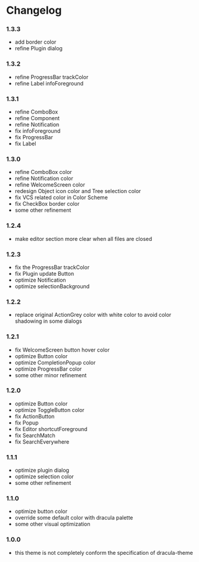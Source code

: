 # Changelog

### 1.3.3

- add border color
- refine Plugin dialog

### 1.3.2

- refine ProgressBar trackColor
- refine Label infoForeground

### 1.3.1

- refine ComboBox
- refine Component
- refine Notification
- fix infoForeground
- fix ProgressBar
- fix Label

### 1.3.0

- refine ComboBox color
- refine Notification color
- refine WelcomeScreen color
- redesign Object icon color and Tree selection color
- fix VCS related color in Color Scheme
- fix CheckBox border color
- some other refinement

### 1.2.4

- make editor section more clear when all files are closed

### 1.2.3

- fix the ProgressBar trackColor
- fix Plugin update Button
- optimize Notification
- optimize selectionBackground

### 1.2.2

- replace original ActionGrey color with white color to avoid color shadowing in some dialogs

### 1.2.1

- fix WelcomeScreen button hover color
- optimize Button color
- optimize CompletionPopup color
- optimize ProgressBar color
- some other minor refinement

### 1.2.0

- optimize Button color
- optimize ToggleButton color
- fix ActionButton
- fix Popup
- fix Editor shortcutForeground
- fix SearchMatch
- fix SearchEverywhere

### 1.1.1

- optimize plugin dialog
- optimize selection color
- some other refinement

### 1.1.0

- optimize button color
- override some default color with dracula palette
- some other visual optimization

### 1.0.0

- this theme is not completely conform the specification of dracula-theme